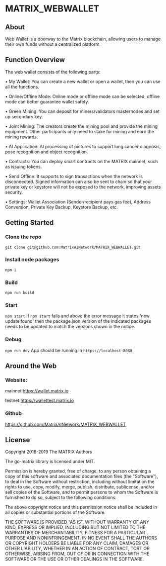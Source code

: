 # MATRIX_WEBWALLET

## About

Web Wallet is a doorway to the Matrix blockchain, allowing users to manage their own funds without a centralized platform.

## Function Overview
The web wallet consists of the following parts:

•	My Wallet: You can create a new wallet or open a wallet, then you can use all the functions.

•	Online/Offline Mode: Online mode or offline mode can be selected, offline mode can better guarantee wallet safety.

•	Green Mining: You can deposit for miners/validators masternodes and set up secondary key.

•	Joint Mining: The creators create the mining pool and provide the mining equipment. Other participants only need to stake for mining and earn the mining rewards.

•	AI Application: AI processing of pictures to support lung cancer diagnosis, pose recognition and object recognition.

•	Contracts: You can deploy smart contracts on the MATRIX mainnet, such as issuing tokens.

•	Send Offline: It supports to sign transactions when the network is disconnected. Signed information can also be sent to chain so that your private key or keystore will not be exposed to the network, improving assets security.

•	Settings: Wallet Association (Sender/recipient pays gas fee), Address Conversion, Private Key Backup, Keystore Backup, etc.


## Getting Started


### Clone the repo
`git clone git@github.com:MatrixAINetwork/MATRIX_WEBWALLET.git`

### Install node packages

`npm i`

### Build

`npm run build`

### Start

`npm start` If `npm start` fails and above the error message it states 'new update found' then the package.json version of the indicated packages needs to be updated to match the versions shown in the notice.

### Debug

`npm run dev` App should be running in `https://localhost:8080`

## Around the Web

### Website:

mainnet:https://wallet.matrix.io

testnet:https://wallettest.matrix.io

### Github

https://github.com/MatrixAINetwork/MATRIX_WEBWALLET



## License
Copyright 2018-2019 The MATRIX Authors

The go-matrix library is licensed under MIT.

Permission is hereby granted, free of charge, to any person obtaining a copy of this software and associated documentation files (the "Software"), to deal in the Software without restriction, including without limitation the rights to use, copy, modify, merge, publish, distribute, sublicense, and/or sell copies of the Software, and to permit persons to whom the Software is furnished to do so, subject to the following conditions:

The above copyright notice and this permission notice shall be included in all copies or substantial portions of the Software.

THE SOFTWARE IS PROVIDED "AS IS", WITHOUT WARRANTY OF ANY KIND, EXPRESS OR IMPLIED, INCLUDING BUT NOT LIMITED TO THE WARRANTIES OF MERCHANTABILITY, FITNESS FOR A PARTICULAR PURPOSE AND NONINFRINGEMENT. IN NO EVENT SHALL THE AUTHORS OR COPYRIGHT HOLDERS BE LIABLE FOR ANY CLAIM, DAMAGES OR OTHER LIABILITY, WHETHER IN AN ACTION OF CONTRACT, TORT OR OTHERWISE, ARISING FROM, OUT OF OR IN CONNECTION WITH THE SOFTWARE OR THE USE OR OTHER DEALINGS IN THE SOFTWARE.